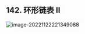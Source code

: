 ## 142. 环形链表 II

![image-20221122221349088](https://blog-img-zbt.oss-cn-beijing.aliyuncs.com/picture/wuyang/202211222213361.png)

